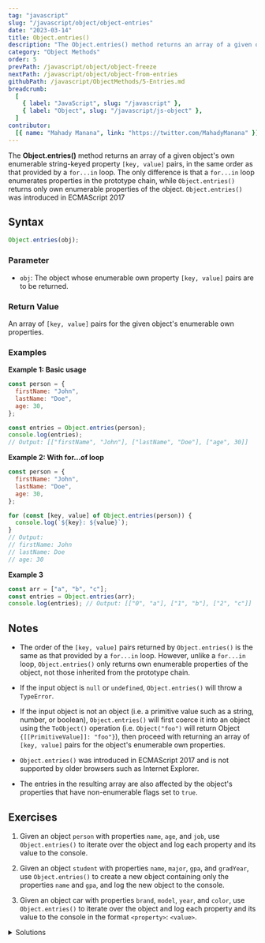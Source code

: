 ```yaml
---
tag: "javascript"
slug: "/javascript/object/object-entries"
date: "2023-03-14"
title: Object.entries()
description: "The Object.entries() method returns an array of a given object's own enumerable string-keyed property [key, value] pairs, in the same order as that provided by a for...in loop."
category: "Object Methods"
order: 5
prevPath: /javascript/object/object-freeze
nextPath: /javascript/object/object-from-entries
githubPath: /javascript/ObjectMethods/5-Entries.md
breadcrumb:
  [
    { label: "JavaScript", slug: "/javascript" },
    { label: "Object", slug: "/javascript/js-object" },
  ]
contributor:
  [{ name: "Mahady Manana", link: "https://twitter.com/MahadyManana" }]
---
```


The **Object.entries()** method returns an array of a given object's own enumerable string-keyed property `[key, value]` pairs, in the same order as that provided by a `for...in` loop. The only difference is that a `for...in` loop enumerates properties in the prototype chain, while `Object.entries()` returns only own enumerable properties of the object. `Object.entries()` was introduced in ECMAScript 2017


## Syntax

```javascript
Object.entries(obj);
```

### Parameter

- `obj`: The object whose enumerable own property `[key, value]` pairs are to be returned.

### Return Value

An array of `[key, value]` pairs for the given object's enumerable own properties.

### Examples

**Example 1: Basic usage**

```javascript
const person = {
  firstName: "John",
  lastName: "Doe",
  age: 30,
};

const entries = Object.entries(person);
console.log(entries);
// Output: [["firstName", "John"], ["lastName", "Doe"], ["age", 30]]
```

**Example 2: With for...of loop**

```js
const person = {
  firstName: "John",
  lastName: "Doe",
  age: 30,
};

for (const [key, value] of Object.entries(person)) {
  console.log(`${key}: ${value}`);
}
// Output:
// firstName: John
// lastName: Doe
// age: 30
```

**Example 3**

```js
const arr = ["a", "b", "c"];
const entries = Object.entries(arr);
console.log(entries); // Output: [["0", "a"], ["1", "b"], ["2", "c"]]
```

## Notes

- The order of the `[key, value]` pairs returned by `Object.entries()` is the same as that provided by a `for...in` loop. However, unlike a `for...in` loop, `Object.entries()` only returns own enumerable properties of the object, not those inherited from the prototype chain.
- If the input object is `null` or `undefined`, `Object.entries()` will throw a `TypeError`.

- If the input object is not an object (i.e. a primitive value such as a string, number, or boolean), `Object.entries()` will first coerce it into an object using the `ToObject()` operation (i.e. `Object("foo")` will return Object `{[[PrimitiveValue]]: "foo"}`), then proceed with returning an array of `[key, value]` pairs for the object's enumerable own properties.

- `Object.entries()` was introduced in ECMAScript 2017 and is not supported by older browsers such as Internet Explorer.

- The entries in the resulting array are also affected by the object's properties that have non-enumerable flags set to `true`.

## Exercises

1. Given an object `person` with properties `name`, `age`, and `job`, use `Object.entries()` to iterate over the object and log each property and its value to the console.

2. Given an object `student` with properties `name`, `major`, `gpa`, and `gradYear`, use `Object.entries()` to create a new object containing only the properties `name` and `gpa`, and log the new object to the console.

3. Given an object car with properties `brand`, `model`, `year`, and `color`, use `Object.entries()` to iterate over the object and log each property and its value to the console in the format `<property>`: `<value>`.


<details>

<summary>Solutions</summary>

**Exercise 1**

```js
const person = {
  name: 'Alice',
  age: 30,
  job: 'Software Engineer'
};

const entries = Object.entries(person);

for (const [key, value] of entries) {
  console.log(`${key}: ${value}`);
}
// Output:
// name: Alice
// age: 30
// job: Software Engineer
```

In this solution, we first use `Object.entries()` to convert the `person` object into an array of key-value pairs. We then use a `for...of` loop to iterate over the entries array and log each key-value pair to the console.

**Exercise 2**

```js
const student = {
  name: 'Bob',
  major: 'Computer Science',
  gpa: 3.7,
  gradYear: 2022
};

const entries = Object.entries(student);

const newStudent = {};

for (const [key, value] of entries) {
  if (key === 'name' || key === 'gpa') {
    newStudent[key] = value;
  }
}

console.log(newStudent);
// Output: { name: 'Bob', gpa: 3.7 }
```
In this solution, we first use `Object.entries()` to convert the `student` object into an array of key-value pairs. We then create a new empty object called `newStudent`. We use a `for...of` loop to iterate over the entries array and check if the key is either '`name`' or '`gpa`'. If the key is one of these properties, we add the key-value pair to the `newStudent` object. Finally, we log the `newStudent` object to the console.

**Exercise 3**

```js
const car = {
  brand: 'Ford',
  model: 'Mustang',
  year: 1969,
  color: 'red'
};

const entries = Object.entries(car);

for (const [key, value] of entries) {
  console.log(`${key}: ${value}`);
}
// Output:
// brand: Ford
// model: Mustang
// year: 1969
// color: red
```

</details>
